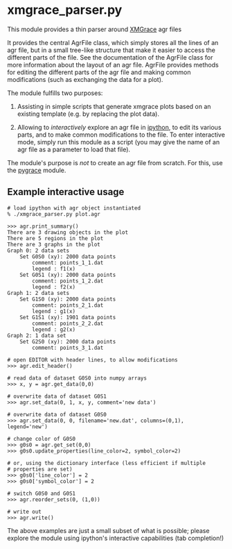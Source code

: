 # xmgrace_parser.py

This module provides a thin parser around [XMGrace][1] agr files

It provides the central AgrFile class, which simply stores all the lines
of an agr file, but in a small tree-like structure that make it easier to
access the different parts of the file. See the documentation of the
AgrFile class for more information about the layout of an agr file.
AgrFile provides methods for editing the different parts of the agr file
and making common modifications (such as exchanging the data for a plot).

The module fulfills two purposes:

1) Assisting in simple scripts that generate xmgrace plots based on an
   existing template (e.g. by replacing the plot data).

2) Allowing to *interactively* explore an agr file in [ipython][2], to edit its
   various parts, and to make common modifications to the file. To enter
   interactive mode, simply run this module as a script (you may give the
   name of an agr file as a parameter to load that file).

The module's purpose is *not* to create an agr file from scratch. For this,
use the [pygrace][3] module.

[1]: http://plasma-gate.weizmann.ac.il/Grace/
[2]: http://ipython.org
[3]: http://pygrace.github.io

## Example interactive usage ##

    # load ipython with agr object instantiated
    % ./xmgrace_parser.py plot.agr

    >>> agr.print_summary()
    There are 3 drawing objects in the plot
    There are 5 regions in the plot
    There are 3 graphs in the plot
    Graph 0: 2 data sets
        Set G0S0 (xy): 2000 data points
            comment: points_1_1.dat
            legend : f1(x)
        Set G0S1 (xy): 2000 data points
            comment: points_1_2.dat
            legend : f2(x)
    Graph 1: 2 data sets
        Set G1S0 (xy): 2000 data points
            comment: points_2_1.dat
            legend : g1(x)
        Set G1S1 (xy): 1901 data points
            comment: points_2_2.dat
            legend : g2(x)
    Graph 2: 1 data set
        Set G2S0 (xy): 2000 data points
            comment: points_3_1.dat

    # open EDITOR with header lines, to allow modifications
    >>> agr.edit_header()

    # read data of dataset G0S0 into numpy arrays
    >>> x, y = agr.get_data(0,0)

    # overwrite data of dataset G0S1
    >>> agr.set_data(0, 1, x, y, comment='new data')

    # overwrite data of dataset G0S0
    >>> agr.set_data(0, 0, filename='new.dat', columns=(0,1), legend='new')

    # change color of G0S0
    >>> g0s0 = agr.get_set(0,0)
    >>> g0s0.update_properties(line_color=2, symbol_color=2)

    # or, using the dictionary interface (less efficient if multiple
    # properties are set)
    >>> g0s0['line_color'] = 2
    >>> g0s0['symbol_color'] = 2

    # switch G0S0 and G0S1
    >>> agr.reorder_sets(0, (1,0))

    # write out
    >>> agr.write()

The above examples are just a small subset of what is possible; please
explore the module using ipython's interactive capabilities (tab
completion!)

